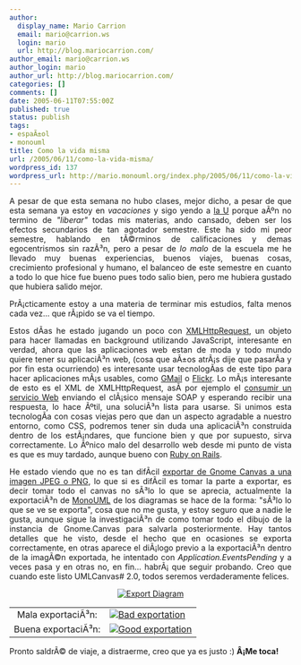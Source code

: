 ```yaml
---
author:
  display_name: Mario Carrion
  email: mario@carrion.ws
  login: mario
  url: http://blog.mariocarrion.com/
author_email: mario@carrion.ws
author_login: mario
author_url: http://blog.mariocarrion.com/
categories: []
comments: []
date: 2005-06-11T07:55:00Z
published: true
status: publish
tags:
- espaÃ±ol
- monouml
title: Como la vida misma
url: /2005/06/11/como-la-vida-misma/
wordpress_id: 137
wordpress_url: http://mario.monouml.org/index.php/2005/06/11/como-la-vida-misma/
---
```


<div style="clear:both;"></div>
<p align="justify">A pesar de que esta semana no hubo clases, mejor dicho, a pesar de que esta semana ya estoy en <span style="font-style:italic;">vacaciones</span> y sigo yendo a <a href="http://www.itver.edu.mx">la U</a> porque aÃºn no termino de <span style="font-style:italic;">"liberar"</span> todas mis materias, ando cansado, deben ser los efectos secundarios de tan agotador semestre. Este ha sido mi peor semestre, hablando en tÃ©rminos de calificaciones y demas egocentrismos sin razÃ³n, pero a pesar de <span style="font-style:italic;">lo malo</span> de la escuela me he llevado muy buenas experiencias, buenos viajes, buenas cosas, crecimiento profesional y humano, el balanceo de este semestre en cuanto a todo lo que hice fue bueno pues todo salio bien, pero me hubiera gustado que hubiera salido mejor.</p>
<p align="justify">PrÃ¡cticamente estoy a una materia de terminar mis estudios, falta menos cada vez... que rÃ¡pido se va el tiempo.</p>
<p align="justify">Estos dÃ­as he estado jugando un poco con <a href="http://jibbering.com/2002/4/httprequest.html">XMLHttpRequest</a>, un objeto para hacer llamadas en background utilizando JavaScript, interesante en verdad, ahora que las aplicaciones web estan de moda y todo mundo quiere tener su aplicaciÃ³n web, (cosa que aÃ±os atrÃ¡s dije que pasarÃ­a y por fin esta ocurriendo) es interesante usar tecnologÃ­as de este tipo para hacer aplicaciones mÃ¡s usables, como <a href="http://gmail.google.com">GMail</a> o <a href="http://www.flickr.com">Flickr</a>. Lo mÃ¡s interesante de esto es el XML de XMLHttpRequest, asÃ­ por ejemplo el <a href="http://support.microsoft.com/?kbid=555057">consumir un servicio Web</a> enviando el clÃ¡sico mensaje SOAP y esperando recibir una respuesta, lo hace Ãºtil, una soluciÃ³n lista para usarse. Si unimos esta tecnologÃ­a con cosas viejas pero que dan un aspecto agradable a nuestro entorno, como CSS, podremos tener sin duda una aplicaciÃ³n construida dentro de los estÃ¡ndares, que funcione bien y que por supuesto, sirva correctamente. Lo Ãºnico malo del desarrollo web desde mi punto de vista es que es muy tardado, aunque bueno con <a href="http://www.rubyonrails.org/">Ruby on Rails</a>.</p>
<p align="justify">He estado viendo que no es tan difÃ­cil <a href="http://mail.gnome.org/archives/gnome-devel-list/2005-March/msg00054.html">exportar de Gnome Canvas a una imagen JPEG o PNG</a>, lo que si es difÃ­cil es tomar la parte a exportar, es decir tomar todo el canvas no sÃ³lo lo que se aprecia, actualmente la exportaciÃ³n de <a href="http://www.monouml.org">MonoUML</a> de los diagramas se hace de la forma: "sÃ³lo lo que se ve se exporta", cosa que no me gusta, y estoy seguro que a nadie le gusta, aunque sigue la investigaciÃ³n de como tomar todo el dibujo de la instancia de Gnome.Canvas para salvarla posteriormente. Hay tantos detalles que he visto, desde el hecho que en ocasiones se exporta correctamente, en otras aparece el diÃ¡logo previo a la exportaciÃ³n dentro de la imagÃ©n exportada, he intentado con <span style="font-style:italic;">Application.EventsPending</span> y a veces pasa y en otras no, en fin... habrÃ¡ que seguir probando. Creo que cuando este listo UMLCanvas# 2.0, todos seremos verdaderamente felices.</p>
<p align="center">
<a href="http://photos12.flickr.com/18675505_6530f5de22_o.png"><img src="http://photos12.flickr.com/18675505_6530f5de22.jpg" alt="Export Diagram" title="Export Diagram" border="0"/></a></p>
<p align="center">
<table border="0" width="50%" align="center" cellspacing="0" cellpadding="5">
<tr>
<td align="center">Mala exportaciÃ³n:</td>
<td><a href="http://photos12.flickr.com/18678809_4280afa297_o.jpg"><img src="http://photos12.flickr.com/18678809_4280afa297_m.jpg" title="Bad exportation" alt="Bad exportation" border="0"/></a></td>
</tr>
<tr>
<td align="center">Buena exportaciÃ³n:</td>
<td><a href="http://photos12.flickr.com/18675504_ef8d6f35b5_o.jpg"><img src="http://photos12.flickr.com/18675504_ef8d6f35b5_m.jpg" title="Good exportation" bad="Good exportation" border="0"/></a></td>
</tr>
</table>
<p align="justify">Pronto saldrÃ© de viaje, a distraerme, creo que ya es justo :) <span style="font-weight:bold;">Â¡Me toca!</span></p>
<div style="clear:both; padding-bottom: 0.25em;"></div>
